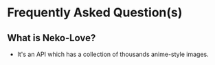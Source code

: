 # Frequently Asked Question(s)

## What is Neko-Love?

-   It's an API which has a collection of thousands anime-style images.
